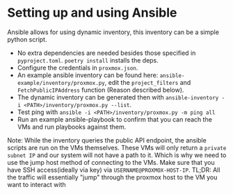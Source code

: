 # Setting up and using Ansible

Ansible allows for using dynamic inventory, this inventory can be a simple python script. 

- No extra dependencies are needed besides those specified in `pyproject.toml`. `poetry install` installs the deps.
- Configure the credentials in `proxmox.json`.  
- An example ansible inventory can be found here: `ansible-example/inventory/proxmox.py`, edit the `project_filters` and 
`FetchPublicIPAddress` function (Reason described below).
- The dynamic inventory can be generated then with `ansible-inventory -i <PATH>/inventory/proxmox.py --list`.
- Test ping with `ansible -i <PATH>/inventory/proxmox.py -m ping all`
- Run an example ansible-playbook to confirm that you can reach the VMs and run playbooks against them.
  
Note:
  While the inventory queries the public API endpoint, the ansible scripts are run on the VMs themselves. These VMs
will only return a `private subnet IP` and our system will not have a path to it. Which is why we need to use
the jump host method of connecting to the VMs. Make sure that you have SSH access(ideally via key) via `USERNAME@PROXMOX-HOST-IP`.
TL;DR: All the traffic will essentially "jump" through the proxmox host to the VM you want to interact with
